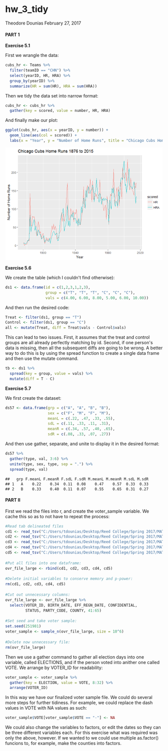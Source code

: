 hw\_3\_tidy
================
Theodore Dounias
February 27, 2017

#### PART 1

**Exercise 5.1**

First we wrangle the data:

``` r
cubs_hr <- Teams %>%
  filter(teamID == "CHN") %>%
  select(yearID, HR, HRA) %>%
  group_by(yearID) %>%
  summarize(HR = sum(HR), HRA = sum(HRA))
```

Then we tidy the data set into narrow format:

``` r
cubs_hr <- cubs_hr %>% 
  gather(key = scored, value = number, HR, HRA)
```

And finally make our plot:

``` r
ggplot(cubs_hr, aes(x = yearID, y = number)) +
  geom_line(aes(col = scored)) +
  labs(x = "Year", y = "Number of Home Runs", title = "Chicago Cubs Home Runs 1876 to 2015")
```

![](hw_3_tidy_files/figure-markdown_github/unnamed-chunk-4-1.png)

**Exercise 5.6**

We create the table (which I couldn't find otherwise):

``` r
ds1 <- data.frame(id = c(1,2,3,1,2,3), 
                  group = c("T", "T", "T", "C", "C", "C"), 
                  vals = c(4.00, 6.00, 8.00, 5.00, 6.00, 10.00))
```

And then run the desired code:

``` r
Treat <- filter(ds1, group == "T")
Control <- filter(ds1, group == "C")
all <- mutate(Treat, diff = Treat$vals - Control$vals)
```

This can lead to two issues. First, it assumes that the treat and control groups are all already perfectly matching by id. Second, if one person's data is missing, then all the subsequent diffs are going to be wrong. A better way to do this is by using the spread function to create a single data frame and then use the mutate command.

``` r
tb <- ds1 %>%
  spread(key = group, value = vals) %>%
  mutate(diff = T - C)
```

**Exercise 5.7**

We first create the dataset:

``` r
ds57 <- data.frame(grp = c("A", "A", "B", "B"),
                   sex = c("F", "M", "F", "M"),
                   meanL = c(.22, .47, .33, .55),
                   sdL = c(.11, .33, .11, .31),
                   meanR = c(.34, .57, .40, .65),
                   sdR = c(.08, .33, .07, .27))
```

And then use gather, separate, and unite to display it in the desired format:

``` r
ds57 %>%
  gather(type, val, 3:6) %>%
  unite(type, sex, type, sep = ".") %>%
  spread(type, val)
```

    ##   grp F.meanL F.meanR F.sdL F.sdR M.meanL M.meanR M.sdL M.sdR
    ## 1   A    0.22    0.34  0.11  0.08    0.47    0.57  0.33  0.33
    ## 2   B    0.33    0.40  0.11  0.07    0.55    0.65  0.31  0.27

#### PART II

First we read the files into r, and create the voter\_sample variable. We cache this so as to not have to repeat the process:

``` r
#Read tab delineated files
cd1 <- read_tsv("C:/Users/tdounias/Desktop/Reed College/Spring 2017/MATH 241/Repositories/theodore_dounias/hw_3_tidy/data/CD1_VoterHistory_Jan2017.txt")
cd2 <- read_tsv("C:/Users/tdounias/Desktop/Reed College/Spring 2017/MATH 241/Repositories/theodore_dounias/hw_3_tidy/data/CD2_VoterHistory_Jan2017.txt")
cd3 <- read_tsv("C:/Users/tdounias/Desktop/Reed College/Spring 2017/MATH 241/Repositories/theodore_dounias/hw_3_tidy/data/CD3_VoterHistory_Jan2017.txt")
cd4 <- read_tsv("C:/Users/tdounias/Desktop/Reed College/Spring 2017/MATH 241/Repositories/theodore_dounias/hw_3_tidy/data/CD4_VoterHistory_Jan2017.txt")
cd5 <- read_tsv("C:/Users/tdounias/Desktop/Reed College/Spring 2017/MATH 241/Repositories/theodore_dounias/hw_3_tidy/data/CD5_VoterHistory_Jan2017.txt")

#Put all files into one dataframe:
ovr_file_large <- rbind(cd1, cd2, cd3, cd4, cd5)

#Delete initial variables to conserve memory and p-power:
rm(cd1, cd2, cd3, cd4, cd5)

#Cut out unnecessary columns:
ovr_file_large <- ovr_file_large %>%
  select(VOTER_ID, BIRTH_DATE, EFF_REGN_DATE, CONFIDENTIAL, 
         STATUS, PARTY_CODE, COUNTY, 41:65)

#Set seed and take voter sample:
set.seed(251981)
voter_sample <- sample_n(ovr_file_large, size = 10^6)

#Delete now unnecessary file:
rm(ovr_file_large)
```

Then we use a gather command to gather all election days into one variable, called ELECTIONS, and if the person voted into anither one called VOTE. We arrange by VOTER\_ID for readability:

``` r
voter_sample <- voter_sample %>%
  gather(key = ELECTION, value = VOTE, 8:32) %>%
  arrange(VOTER_ID)
```

In this way we have our finalized voter sample file. We could do several more steps for further tidiness. For example, we could replace the dash values in VOTE with NA values as such:

``` r
voter_sample$VOTE[voter_sample$VOTE == "-"] <- NA
```

We could also change the variables to factors, or edit the dates so they can be three different variables each. For this exercise what was required was only the above, however. If we wanted to we could use multiple as.factor() funcions to, for example, make the counties into factors.
